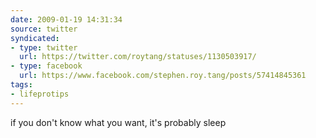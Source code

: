 ```yaml
---
date: 2009-01-19 14:31:34
source: twitter
syndicated:
- type: twitter
  url: https://twitter.com/roytang/statuses/1130503917/
- type: facebook
  url: https://www.facebook.com/stephen.roy.tang/posts/57414845361
tags:
- lifeprotips
---
```


if you don't know what you want, it's probably sleep
